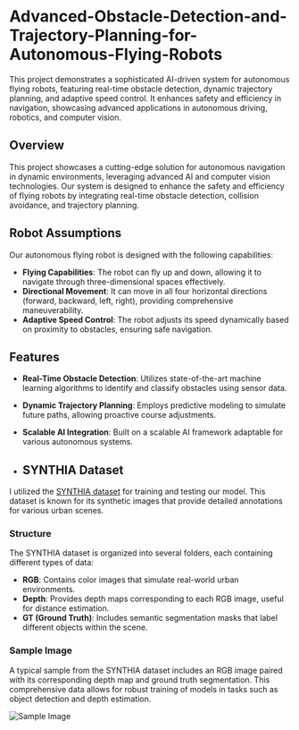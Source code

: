 # Advanced-Obstacle-Detection-and-Trajectory-Planning-for-Autonomous-Flying-Robots
This project demonstrates a sophisticated AI-driven system for autonomous flying robots, featuring real-time obstacle detection, dynamic trajectory planning, and adaptive speed control. It enhances safety and efficiency in navigation, showcasing advanced applications in autonomous driving, robotics, and computer vision.

## Overview

This project showcases a cutting-edge solution for autonomous navigation in dynamic environments, leveraging advanced AI and computer vision technologies. Our system is designed to enhance the safety and efficiency of flying robots by integrating real-time obstacle detection, collision avoidance, and trajectory planning.

## Robot Assumptions

Our autonomous flying robot is designed with the following capabilities:

- **Flying Capabilities**: The robot can fly up and down, allowing it to navigate through three-dimensional spaces effectively.
- **Directional Movement**: It can move in all four horizontal directions (forward, backward, left, right), providing comprehensive maneuverability.
- **Adaptive Speed Control**: The robot adjusts its speed dynamically based on proximity to obstacles, ensuring safe navigation.

## Features

- **Real-Time Obstacle Detection**: Utilizes state-of-the-art machine learning algorithms to identify and classify obstacles using sensor data.
- **Dynamic Trajectory Planning**: Employs predictive modeling to simulate future paths, allowing proactive course adjustments.
- **Scalable AI Integration**: Built on a scalable AI framework adaptable for various autonomous systems.

- ## SYNTHIA Dataset

I utilized the [SYNTHIA dataset](https://www.kaggle.com/datasets/tzokas027/synthia) for training and testing our model. This dataset is known for its synthetic images that provide detailed annotations for various urban scenes.

### Structure

The SYNTHIA dataset is organized into several folders, each containing different types of data:

- **RGB**: Contains color images that simulate real-world urban environments.
- **Depth**: Provides depth maps corresponding to each RGB image, useful for distance estimation.
- **GT (Ground Truth)**: Includes semantic segmentation masks that label different objects within the scene.

### Sample Image

A typical sample from the SYNTHIA dataset includes an RGB image paired with its corresponding depth map and ground truth segmentation. This comprehensive data allows for robust training of models in tasks such as object detection and depth estimation.

![Sample Image](https://www.researchgate.net/publication/311969302/figure/fig8/AS:668461978107908@1536385163244/Images-sampled-from-SYNTHIA-dataset-Note-that-they-are-not-always-corresponding-to-a.jpg) <!-- Add a sample image from the dataset here -->

